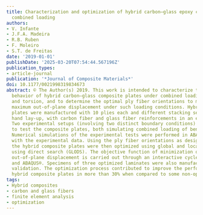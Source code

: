 ```yaml
---
title: Characterization and optimization of hybrid carbon–glass epoxy composites under
  combined loading
authors:
- V. Infante
- J.F.A. Madeira
- R.B. Ruben
- F. Moleiro
- S.T. de Freitas
date: '2019-01-01'
publishDate: '2025-03-20T07:54:44.567196Z'
publication_types:
- article-journal
publication: '*Journal of Composite Materials*'
doi: 10.1177/0021998319834673
abstract: © The Author(s) 2019. This work is intended to characterize the mechanical
  behavior of hybrid carbon–glass composite plates under combined loading of bending
  and torsion, and to determine the optimal ply fiber orientations to minimize the
  maximum out-of-plane displacement under such loading conditions. Hybrid composite
  plates were manufactured with 10 plies each and different stacking sequences using
  hand lay-up, with carbon fiber and glass fiber reinforcements in an epoxy matrix.
  Two experimental setups (involving two distinct boundary conditions) are here considered
  to test the composite plates, both simulating combined loading of bending and torsion.
  Numerical simulations of the experimental tests were performed in ABAQUS® and validated
  with the experimental data. Using the ply fiber orientations as design variables,
  the hybrid composite plates were then optimized using global and local optimization
  using direct search (GLODS). The objective function of minimization of the maximum
  out-of-plane displacement is carried out through an interactive cycle between GLODS
  and ABAQUS®. Specimens of three optimized laminates were also manufactured for experimental
  validation. The optimization process contributed to improve the performance of the
  hybrid composite plates in more than 30% when compared to some non-optimized plates.
tags:
- Hybrid composites
- carbon and glass fibers
- finite element analysis
- optimization
---
```

